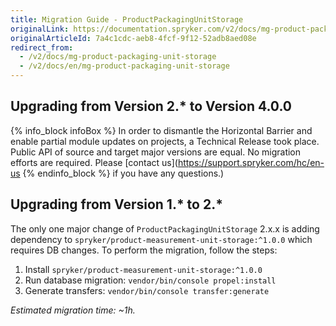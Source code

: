 ```yaml
---
title: Migration Guide - ProductPackagingUnitStorage
originalLink: https://documentation.spryker.com/v2/docs/mg-product-packaging-unit-storage
originalArticleId: 7a4c1cdc-aeb8-4fcf-9f12-52adb8aed08e
redirect_from:
  - /v2/docs/mg-product-packaging-unit-storage
  - /v2/docs/en/mg-product-packaging-unit-storage
---
```


## Upgrading from Version 2.* to Version 4.0.0
{% info_block infoBox %}
In order to dismantle the Horizontal Barrier and enable partial module updates on projects, a Technical Release took place. Public API of source and target major versions are equal. No migration efforts are required. Please [contact us](https://support.spryker.com/hc/en-us
{% endinfo_block %} if you have any questions.)

## Upgrading from Version 1.* to 2.*

The only one major change of `ProductPackagingUnitStorage` 2.x.x is adding dependency to `spryker/product-measurement-unit-storage:^1.0.0` which requires DB changes.
To perform the migration, follow the steps:
1. Install `spryker/product-measurement-unit-storage:^1.0.0`
2. Run database migration:
`vendor/bin/console propel:install`
3. Generate transfers:
`vendor/bin/console transfer:generate`

_Estimated migration time: ~1h._

<!-- Last review date: Mar 13, 2019 by Stanislav Matveyev, Oksana Karasyova -->

